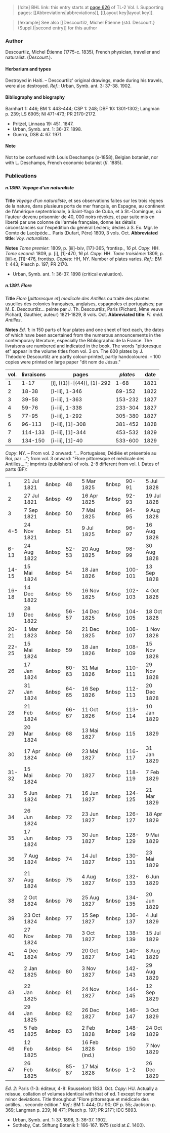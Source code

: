 > [!cite] BHL link: this entry starts at [page 626](https://www.biodiversitylibrary.org/item/103414#page/674/mode/1up) of TL-2 Vol. I.
> Supporting pages: [[Abbreviations|abbreviations]], [[Layout key|layout key]].

> [!example] See also [[Descourtilz, Michel Étienne {std. Descourt.} (Suppl.)|second entry]] for this author

### Author

Descourtilz, Michel Étienne (1775-c. 1835), French physician, traveller and naturalist. (*Descourt.*).

#### Herbarium and types

Destroyed in Haiti. – Descourtilz' original drawings, made during his travels, were also destroyed.
*Ref*.: Urban, Symb. ant. 3: 37-38. 1902.

#### Bibliography and biography

Barnhart 1: 446; BM 1: 443-444; CSP 1: 248; DBF 10: 1301-1302; Langman p. 239; LS 6905; NI 471-473; PR 2170-2172.
- Pritzel, Linnaea 19: 451. 1847.
- Urban, Symb. ant. 1: 36-37. 1898.
- Guerra, DSB 4: 67. 1971.

#### Note

Not to be confused with Louis Deschamps (x-1858), Belgian botanist, nor with L. Deschamps, French economic botanist (*fl*. 1885).

### Publications

##### n.1390. Voyage d'un naturaliste

**Title**
*Voyage d'un naturaliste*, et ses observations faites sur les trois règnes de la nature, dans plusieurs ports de mer français, en Espagne, au continent de l'Amérique septentrionale, à Saint-Yago de Cuba, et à St.-Domingue, où l'auteur devenu prisonnier de 40, 000 noirs révokés, et par suite mis en liberté par une colonne de l'armée française, donne les détails circonstanciés sur l'expédition du général Leclerc; dédiés à S. Ex. Mgr. le Comte de Lacépéde... Paris (Dufart, Père) 1809, 3 vols. Oct.
**Abbreviated title**: *Voy. naturaliste*.

**Notes**
*Tome premier*: 1809, p. \[iii\]-lxiv, \[17\]-365, frontisp., *16 pl. Copy*: HH.
*Tome second*: 1809, p. \[i\], \[1\]-470, *16 pl. Copy*: HH.
*Tome troisième*: 1809, p. \[iii\]-x, \[11\]-476, frontisp. *Copies*: HH, NY. Number of plates varies.
*Ref*.: BM 1: 443; Plesch p. 197; PR 2170.
- Urban, Symb. ant. 1: 36-37. 1898 (critical evaluation).

##### n.1391. Flore

**Title**
*Flore* \[*pittoresque et*\] *medícale des Antilles* ou traité des plantes usuelles des colonies françaises, anglaises, espagnoles et portugaises; par M. E. Descourtilz... peinte par J. Th. Descourtilz, Paris (Pichard, Mme veuve Pichard, Gauthier, auteur) 1821-1829, 8 vols. Oct.
**Abbreviated title**: *Fl. méd. Antilles*.

**Notes**
*Ed. 1*: in 150 parts of four plates and one sheet of text each, the dates of which have been ascertained from the numerous announcements in the contemporary literature, especially the Bibliographic de la France. The livraisons are numbered and indicated in the book. The words "pittoresque et" appear in the volume titles from vol. 3 on. The 600 plates by J. Théodore Descourtilz are partly colour-printed, partly handcoloured. – 100 copies were printed on large paper "dit nom de Jésus."

|vol.	|livraisons	|pages	|*plates*	|date|
|---	|---	|---	|---	|---	|
|1	|1-17	|\[i\], \[(1)\]-\[(44)\], \[1\]-292	|1-68	|1821|
|2	|18-38	|\[i-iii\], 1-346	|69-152	|1822|
|3	|39-58	|\[i-iii\], 1-363	|153-232	|1827|
|4	|59-76	|\[i-iii\], 1-338	|233-304	|1827|
|5	|77-95	|\[i-iii\], 1-292	|305-380	|1827|
|6	|96-113	|\[i-iii\], \[1\]-308	|381-452	|1828|
|7	|114-133	|\[i-iii\], \[1\]-344	|453-532	|1829|
|8	|134-150	|\[i-iii\], \[1\]-40	|533-600	|1829|

*Copy*: NY. – From vol. 2 onward: "... Portugaises; Dédiée et présentée au Roi, par ..."; from vol. 3 onward: "Flore pittoresque et médicale des Antilles,..."; imprints (publishers) of vols. 2-8 different from vol. I. Dates of parts (BF):

| | | | | | | | |
|---|---|---|---|---|---|---|---|
|1	|21 Jul 1821	| &nbsp|48	|5 Mar 1825	| &nbsp|90-91	|5 Jul 1828
|2	|27 Jul 1821	| &nbsp|49	|16 Apr 1825	| &nbsp|92-93	|19 Jul 1828
|3	|7 Sep 1821	| &nbsp|50	|7 Mai 1825	| &nbsp|94-95	|9 Aug 1828
|4-5	|24 Nov 1821	| &nbsp|51	|9 Jul 1825	| &nbsp|96-97	|16 Aug 1828
|6-13	|24 Aug 1822	| &nbsp|52-53	|20 Aug 1825	| &nbsp|98-99	|30 Aug 1828
|14-15	|15 Mai 1824	| &nbsp|54	|18 Jan 1826	| &nbsp|100-101	|13 Sep 1828
|16-18	|14 Dec 1822	| &nbsp|55	|16 Nov 1825	| &nbsp|102-103	|4 Oct 1828
|19	|28 Dec 1822	| &nbsp|56-57	|14 Dec 1825	| &nbsp|104-105	|18 Oct 1828
|20-21	|1 Mar 1823	| &nbsp|58	|21 Dec 1825	| &nbsp|106-107	|1 Nov 1828
|22-25	|15 Mai 1824	| &nbsp|59	|18 Jan 1826	| &nbsp|108-109	|15 Nov 1828
|26	|17 Jan 1824	| &nbsp|60-63	|31 Mai 1826	| &nbsp|110-111	|29 Nov 1828
|27	|31 Jan 1824	| &nbsp|64-65	|16 Sep 1826	| &nbsp|112-113	|20 Dec 1828
|28	|21 Feb 1824	| &nbsp|66-67	|11 Oct 1826	| &nbsp|113-114	|10 Jan 1829
|29	|20 Mar 1824	| &nbsp|68	|13 Mai 1827	| &nbsp|115	|1829
|30	|17 Apr 1824	| &nbsp|69	|23 Mai 1827	| &nbsp|116-117	|31 Jan 1829
|31-32	|15 Mai 1824	| &nbsp|70	|1827	| &nbsp|118-119	|7 Feb 1829
|33	|5 Jun 1824	| &nbsp|71	|16 Jun 1827	| &nbsp|124-125	|21 Mar 1829
|34	|26 Jun 1824	| &nbsp|72	|23 Jun 1827	| &nbsp|126-127	|18 Apr 1829
|35	|17 Jun 1824	| &nbsp|73	|30 Jun 1827	| &nbsp|128-129	|9 Mai 1829
|36	|7 Aug 1824	| &nbsp|74	|14 Jul 1827	| &nbsp|130-131	|23 Mai 1829
|37	|21 Aug 1824	| &nbsp|75	|4 Aug 1827	| &nbsp|132-133	|6 Jun 1829
|38	|2 Oct 1824	| &nbsp|76	|25 Aug 1827	| &nbsp|134-135	|20 Jun 1829
|39	|23 Oct 1824	| &nbsp|77	|15 Sep 1827	| &nbsp|136-137	|4 Jul 1829
|40	|27 Nov 1824	| &nbsp|78	|3 Oct 1827	| &nbsp|138-139	|15 Jul 1829
|41	|4 Dec 1824	| &nbsp|79	|20 Oct 1827	| &nbsp|140-141	|8 Aug 1829
|42	|2 Jan 1825	| &nbsp|80	|3 Nov 1827	| &nbsp|142-143	|29 Aug 1829
|43	|22 Jan 1825	| &nbsp|81	|24 Nov 1827	| &nbsp|144-145	|12 Sep 1829
|44	|29 Jan 1825	| &nbsp|82	|26 Dec 1827	| &nbsp|146-147	|3 Oct 1829
|45	|5 Feb 1825	| &nbsp|83	|2 Feb 1828	| &nbsp|148-149	|24 Oct 1829
|46	|12 Feb 1825	| &nbsp|84	|16 Feb 1828 (ind.)	| &nbsp|150	|7 Nov 1829
|47	|26 Feb 1825	| &nbsp|85-87	|17 Mai 1828	| &nbsp| 1-2	|26 Dec 1829

*Ed. 2*: Paris (1-3: éditeur, 4-8: Rousselon) 1833. Oct. *Copy*: HU. Actually a reissue, collation of volumes identical with that of ed. 1 except for some minor deviations. Title throughout "Flore pittoresque et médicale des antilles... seconde édition."
*Ref*.: BM 1: 444; DU 90; GF p. 55; Jackson p. 369; Langman p. 239; NI 471; Plesch p. 197; PR 2171; IDC 5893.
- Urban, Symb. ant. 1: 37. 1898, 3: 36-37. 1902.
- Sotheby, Cat. Stiftung Botanik 1: 166-167. 1975 (sold at *£*. 1400).

